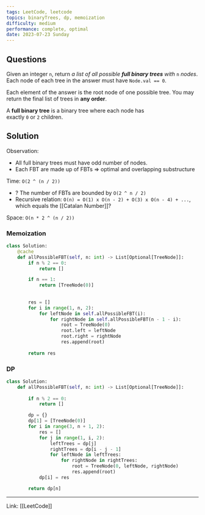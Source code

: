 ```yaml
---
tags: LeetCode, leetcode
topics: binaryTrees, dp, memoization
difficulty: medium
performance: complete, optimal
date: 2023-07-23 Sunday
---
```


## Questions

Given an integer `n`, return _a list of all possible **full binary trees** with_ `n` _nodes_. Each node of each tree in the answer must have `Node.val == 0`.

Each element of the answer is the root node of one possible tree. You may return the final list of trees in **any order**.

A **full binary tree** is a binary tree where each node has exactly `0` or `2` children.

## Solution

Observation:
- All full binary trees must have odd number of nodes.
- Each FBT are made up of FBTs => optimal and overlapping substructure

Time: `O(2 ^ (n / 2)) `
- ? The number of FBTs are bounded by `O(2 ^ n / 2) `
- Recursive relation: `O(n) = O(1) x O(n - 2) + O(3) x O(n - 4) + ...`, which equals the [[Catalan Number]]?

Space: `O(n * 2 ^ (n / 2))`

### Memoization

```python
class Solution:
    @cache
    def allPossibleFBT(self, n: int) -> List[Optional[TreeNode]]:
        if n % 2 == 0:
            return []

        if n == 1:
            return [TreeNode(0)]
        
        
        res = []
        for i in range(1, n, 2):
            for leftNode in self.allPossibleFBT(i):
                for rightNode in self.allPossibleFBT(n - 1 - i):
                    root = TreeNode(0)
                    root.left = leftNode
                    root.right = rightNode
                    res.append(root)
        
        return res
```

### DP

```python
class Solution:
    def allPossibleFBT(self, n: int) -> List[Optional[TreeNode]]:
        
        if n % 2 == 0:
            return []

        dp = {}
        dp[1] = [TreeNode(0)]
        for i in range(3, n + 1, 2):
            res = []
            for j in range(1, i, 2):
                leftTrees = dp[j]
                rightTrees = dp[i - j - 1]
                for leftNode in leftTrees:
                    for rightNode in rightTrees:
                        root = TreeNode(0, leftNode, rightNode)
                        res.append(root)
            dp[i] = res

        return dp[n]
```


---
Link: [[LeetCode]]
